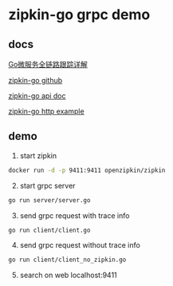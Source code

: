# zipkin-go grpc demo

## docs

[Go微服务全链路跟踪详解](https://zhuanlan.zhihu.com/p/79419529)


[zipkin-go github](https://github.com/openzipkin/zipkin-go)


[zipkin-go api doc](https://pkg.go.dev/github.com/openzipkin/zipkin-go)


[zipkin-go http example](https://github.com/openzipkin/zipkin-go/blob/master/examples/httpserver_test.go)



## demo

1. start zipkin
```bash
docker run -d -p 9411:9411 openzipkin/zipkin
```

2. start grpc server
```bash
go run server/server.go
```

3. send grpc request with trace info
```bash
go run client/client.go
```

4. send grpc request without trace info
```bash
go run client/client_no_zipkin.go
```

5. search on web
localhost:9411
